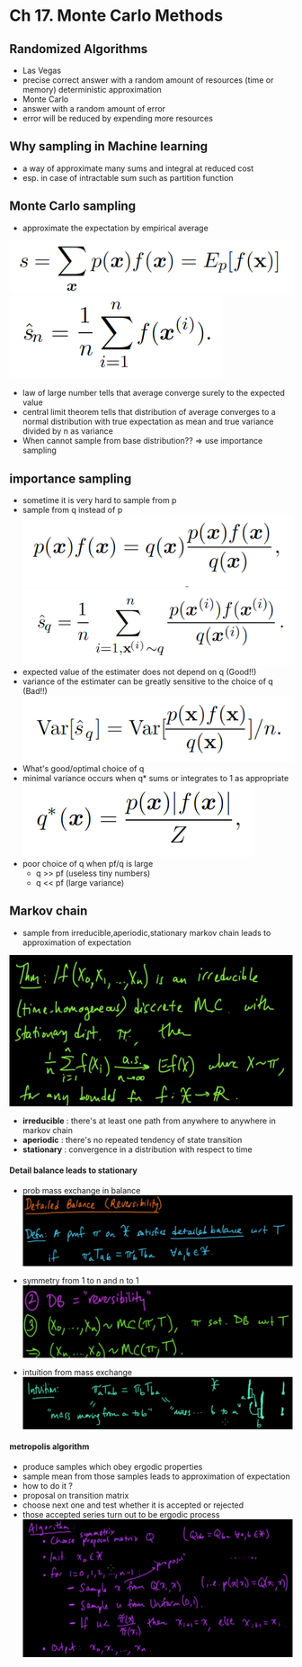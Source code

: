 # Ch 17. Monte Carlo Methods


## Randomized Algorithms
* Las Vegas
 * precise correct answer with a random amount of resources (time or memory)
   deterministic approximation
* Monte Carlo
 * answer with a random amount of error
 * error will be reduced by expending more resources


## Why sampling in Machine learning

* a way of approximate many sums and integral at reduced cost
* esp. in case of intractable sum such as partition function

## Monte Carlo sampling

* approximate the expectation by empirical average

![](../images/benjio_17/1.png)
![](../images/benjio_17/2.png)

* law of large number tells that average converge surely to the expected value
* central limit theorem tells that distribution of average converges to a normal distribution with true expectation as mean and true variance divided by n as variance
* When cannot sample from base distribution?? => use importance sampling

##  importance sampling

* sometime it is very hard to sample from p
* sample from q instead of p
![](../images/benjio_17/3.png)
![](../images/benjio_17/4.png)
* expected value of the estimater does not depend on q (Good!!)
* variance of the estimater can be greatly sensitive to the choice of q (Bad!!)
![](../images/benjio_17/5.png)
* What's good/optimal choice of q
 * minimal variance occurs when q* sums or integrates to 1 as appropriate
 ![](../images/benjio_17/6.png)
 * poor choice of q when pf/q is large
    * q >> pf (useless tiny numbers)
    * q << pf (large variance)

## Markov chain

* sample from irreducible,aperiodic,stationary markov chain leads to approximation of expectation

![](../images/benjio_17/7.png)
 * **irreducible** : there's at least one path from anywhere to anywhere in markov chain
 * **aperiodic** : there's no repeated tendency of state transition
 * **stationary** : convergence in a distribution with respect to time

#### Detail balance leads to stationary

* prob mass exchange in balance
![](../images/benjio_17/8.png)

* symmetry from 1 to n and n to 1
![](../images/benjio_17/9.png)

* intuition from mass exchange
![](../images/benjio_17/10.png)

#### metropolis algorithm

* produce samples which obey ergodic properties
* sample mean from those samples leads to approximation of expectation
* how to do it ?
 * proposal on transition matrix
 * choose next one and test whether it is accepted or rejected
 * those accepted series turn out to be ergodic process
 ![](../images/benjio_17/11.png)
